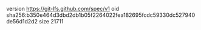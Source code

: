 version https://git-lfs.github.com/spec/v1
oid sha256:b350e464d3dbd2db1b05f2264022fea182695fcdc59330dc527940de56d1d2d2
size 21711
